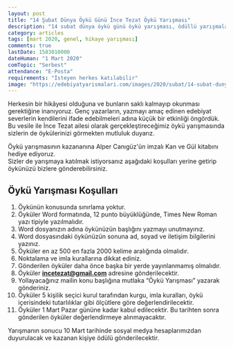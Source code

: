 ```yaml
---
layout: post
title: "14 Şubat Dünya Öykü Günü İnce Tezat Öykü Yarışması"
description: "14 subat dünya öykü günü öykü yarışması, ödüllü yarışmalar 2020, hikaye yazma yarışması"
category: articles
tags: [mart 2020, genel, hikaye yarışması]
comments: true
lastDate: 1583010000    
dateHuman: "1 Mart 2020"
comTopic: "Serbest"
attendance: "E-Posta"
requirements: "İsteyen herkes katılabilir"
image: "https://edebiyatyarismalari.com/images/2020/subat/14-subat-dunya-oyku-gunu-ince-tezat-oyku-yarismasi.png"
---
```


Herkesin bir hikâyesi olduğuna ve bunların saklı kalmayıp okunması gerektiğine inanıyoruz. Genç yazarların, yazmayı amaç edinen edebiyat severlerin kendilerini ifade edebilmeleri adına küçük bir etkinliği öngördük. Bu vesile ile İnce Tezat ailesi olarak gerçekleştireceğimiz öykü yarışmasında sizlerin de öykülerinizi görmekten mutluluk duyarız.  

Öykü yarışmasının kazananına Alper Canıgüz'ün imzalı Kan ve Gül kitabını hediye ediyoruz.  
Sizler de yarışmaya katılmak istiyorsanız aşağıdaki koşulları yerine getirip öykünüzü bizlere gönderebilirsiniz.  

## Öykü Yarışması Koşulları
1. Öykünün konusunda sınırlama yoktur.
2. Öyküler Word formatında, 12 punto büyüklüğünde, Times New Roman yazı tipiyle yazılmalıdır.
3. Word dosyanızın adına öykünüzün başlığını yazmayı unutmayınız.
4. Word dosyasındaki öykünüzün sonuna ad, soyad ve iletişim bilgilerini yazınız.
5. Öyküler en az 500 en fazla 2000 kelime aralığında olmalıdır.
6. Noktalama ve imla kurallarına dikkat ediniz.
7. Gönderilen öyküler daha önce başka bir yerde yayınlanmamış olmalıdır.
8. Öyküler **incetezat@gmail.com** adresine gönderilecektir.
9. Yollayacağınız mailin konu başlığına mutlaka “Öykü Yarışması” yazarak gönderiniz.
10. Öyküler 5 kişilik seçici kurul tarafından kurgu, imla kuralları, öykü içerisindeki tutarlılıklar gibi ölçütlere göre değerlendirilecektir.
11. Öyküler 1 Mart Pazar gününe kadar kabul edilecektir. Bu tarihten sonra gönderilen öyküler değerlendirmeye alınmayacaktır.

Yarışmanın sonucu 10 Mart tarihinde sosyal medya hesaplarımızdan duyurulacak ve kazanan kişiye ödülü gönderilecektir.